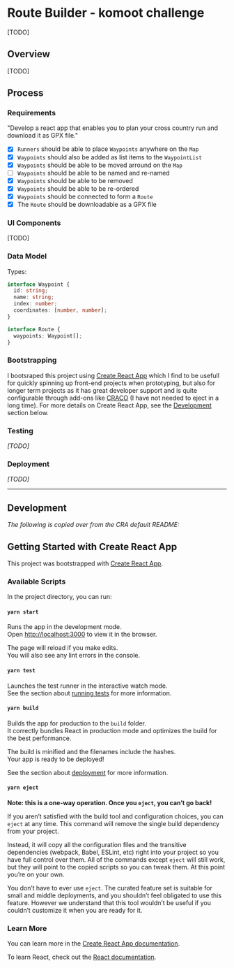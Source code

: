 # Route Builder - komoot challenge

[TODO]

## Overview

[TODO]

## Process

### Requirements

"Develop a react app that enables you to plan your cross country run and download it as GPX file."

- [x] `Runners` should be able to place `Waypoints` anywhere on the `Map`
- [x] `Waypoints` should also be added as list items to the `WaypointList`
- [x] `Waypoints` should be able to be moved arround on the `Map`
- [ ] `Waypoints` should be able to be named and re-named
- [x] `Waypoints` should be able to be removed
- [x] `Waypoints` should be able to be re-ordered
- [x] `Waypoints` should be connected to form a `Route`
- [x] The `Route` should be downloadable as a GPX file

### UI Components

[TODO]

### Data Model

Types:

```typescript
interface Waypoint {
  id: string;
  name: string;
  index: number;
  coordinates: [number, number];
}

interface Route {
  waypoints: Waypoint[];
}
```

### Bootstrapping

I bootsraped this project using [Create React App](https://github.com/facebook/create-react-app) which I find to be usefull for quickly spinning up front-end projects when prototyping, but also for longer term projects as it has great developer support and is quite configurable through add-ons like [CRACO](https://github.com/gsoft-inc/craco) (I have not needed to eject in a long time). For more details on Create React App, see the [Development](#development) section below.

### Testing

_[TODO]_

### Deployment

_[TODO]_

---

## Development

_The following is copied over from the CRA default README:_

## Getting Started with Create React App

This project was bootstrapped with [Create React App](https://github.com/facebook/create-react-app).

### Available Scripts

In the project directory, you can run:

#### `yarn start`

Runs the app in the development mode.\
Open [http://localhost:3000](http://localhost:3000) to view it in the browser.

The page will reload if you make edits.\
You will also see any lint errors in the console.

#### `yarn test`

Launches the test runner in the interactive watch mode.\
See the section about [running tests](https://facebook.github.io/create-react-app/docs/running-tests) for more information.

#### `yarn build`

Builds the app for production to the `build` folder.\
It correctly bundles React in production mode and optimizes the build for the best performance.

The build is minified and the filenames include the hashes.\
Your app is ready to be deployed!

See the section about [deployment](https://facebook.github.io/create-react-app/docs/deployment) for more information.

#### `yarn eject`

**Note: this is a one-way operation. Once you `eject`, you can’t go back!**

If you aren’t satisfied with the build tool and configuration choices, you can `eject` at any time. This command will remove the single build dependency from your project.

Instead, it will copy all the configuration files and the transitive dependencies (webpack, Babel, ESLint, etc) right into your project so you have full control over them. All of the commands except `eject` will still work, but they will point to the copied scripts so you can tweak them. At this point you’re on your own.

You don’t have to ever use `eject`. The curated feature set is suitable for small and middle deployments, and you shouldn’t feel obligated to use this feature. However we understand that this tool wouldn’t be useful if you couldn’t customize it when you are ready for it.

### Learn More

You can learn more in the [Create React App documentation](https://facebook.github.io/create-react-app/docs/getting-started).

To learn React, check out the [React documentation](https://reactjs.org/).
